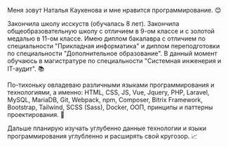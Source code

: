 Меня зовут Наталья Каукенова и мне нравится программирование. :blush:

Закончила школу исскуств (обучалась 8 лет). Закончила общеобразовательную школу с отличием в 9-ом классе и с золотой медалью в 11-ом классе. Имею диплом бакалавра с отличием по специальности "Прикладная информатика" и диплом переподготовки по специальности "Дополнительное образование". В данный момент обучаюсь в магистратуре по специальности "Системная инженерия и IT-аудит". :books: 

По-тихоньку овладеваю различными языками программирования и технологиями, а именно: HTML, CSS, JS, Vue, Jquery, PHP, Laravel, MySQL, MariaDB, Git, Webpack, npm, Composer, Bitrix Framework, Bootstrap, Tailwind, SCSS (Sass), Docker, ООП, принципы и паттерны проектирования. :100:

Дальше планирую изучать углубенно данные технологии и языки программирования углубленно и расширять свой кругозор. :chart_with_upwards_trend:
